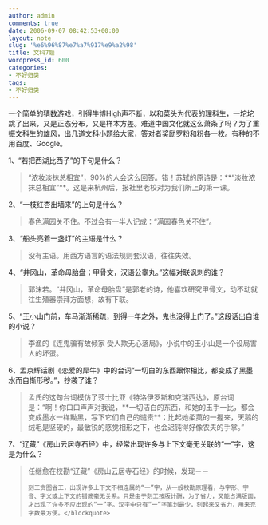 ```yaml
---
author: admin
comments: true
date: 2006-09-07 08:42:53+00:00
layout: note
slug: '%e6%96%87%e7%a7%917%e9%a2%98'
title: 文科7题
wordpress_id: 600
categories:
- 不好归类
tags:
- 不好归类
---
```


一个简单的猜数游戏，引得牛博High声不断，以和菜头为代表的理科生，一坨坨跳了出来，又是正态分布，又是样本方差。难道中国文化就这么萧条了吗？为了重振文科生的雄风，出几道文科小题给大家，答对者奖励罗粉和粉各一枚。有种的不用百度、Google。

1、“若把西湖比西子”的下句是什么？





<blockquote>“浓妆淡抹总相宜”，90%的人会这么回答。错！苏轼的原诗是：**“淡妆浓抹总相宜”**。这是来杭州后，报社里老校对为我们所上的第一课。</blockquote>





2、“一枝红杏出墙来”的上句是什么？




<blockquote>
春色满园关不住。不过会有一半人记成：“满园春色关不住”。</blockquote>





3、“船头亮着一盏灯”的主语是什么？





<blockquote>没有主语。用西方语言的语法规则套汉语，往往失效。</blockquote>





4、“井冈山，革命母胎盘；甲骨文，汉语公睾丸。”这幅对联讽刺的谁？





<blockquote>郭沫若。“井冈山，革命母胎盘”是郭老的诗，他喜欢研究甲骨文，动不动就往生殖器崇拜方面想，故有下联。</blockquote>





5、“王小山门前，车马渐渐稀疏，到得一年之外，鬼也没得上门了。”这段话出自谁的小说？





<blockquote>李渔的《连鬼骗有故倾家 受人欺无心落局》，小说中的王小山是一个设局害人的坏蛋。</blockquote>





6、孟京辉话剧《恋爱的犀牛》中的台词“一切白的东西跟你相比，都变成了黑墨水而自惭形秽。”，抄袭了谁？






<blockquote>孟氏的这句台词模仿了莎士比亚《特洛伊罗斯和克瑞西达》，原台词是：“啊！你口口声声对我说，**一切洁白的东西，和她的玉手一比，都会变成墨水一样黝黑，写下它们自己的谴责**；比起她柔荑的一握来，天鹅的绒毛是坚硬的，最敏锐的感觉相形之下，也会迟钝得好像农夫的手掌。”</blockquote>






7、“辽藏”《房山云居寺石经》中，经常出现许多与上下文毫无关联的“一”字，这是为什么？





<blockquote>任继愈在校勘“辽藏”《房山云居寺石经》的时候，发现－－

    刻工贪图省工，出现许多上下文不相连属的“一”字，从一般校勘原理看，与字形、字音、字义或上下文的错简毫无关系。只是由于刻工按版计酬，为了省力，又能占满版面，才出现了许多不应出现的“一”字。汉字中只有“一”字笔划最少，刻起来又省力，用来充字数最方便。</blockquote>



